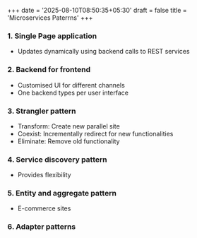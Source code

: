 +++
date = '2025-08-10T08:50:35+05:30'
draft = false
title = 'Microservices Paterrns'
+++
### 1. Single Page application
- Updates dynamically using backend calls to REST services
### 2. Backend for frontend
- Customised UI for different channels
- One backend types per user interface
### 3. Strangler pattern
- Transform: Create new parallel site
- Coexist: Incrementally redirect for new functionalities
- Eliminate: Remove old functionality
### 4. Service discovery pattern
- Provides flexibility
### 5. Entity and aggregate pattern
- E-commerce sites
### 6. Adapter patterns
